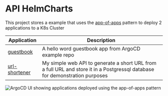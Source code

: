 # API HelmCharts

This project stores a example that uses the [app-of-apps](https://argo-cd.readthedocs.io/en/stable/operator-manual/cluster-bootstrapping/#app-of-apps-pattern) pattern to deploy 2 applications to a K8s Cluster

| Application | Description |
|-------------|-------------|
| [guestbook](guestbook/) | A hello word guestbook app from ArgoCD example repo |
| [url-shortener](url-shortener/) | My simple web API to generate a short URL from a full URL and store it in a Postgressql database for demonstration purposes |

![ArgoCD UI showing applications deployed using the app-of-apps pattern](../docs/deployed_app_of_apps.png)

